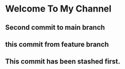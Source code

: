 # Welcome To My Channel

## Second commit to main branch

## this commit from feature branch

## This commit has been stashed first.
